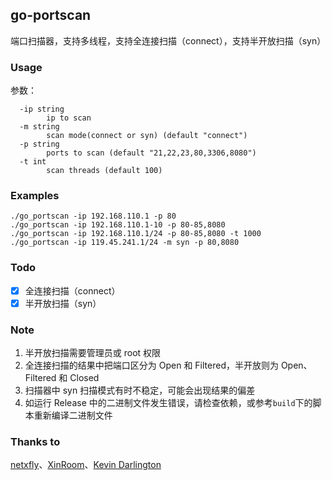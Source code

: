 ## go-portscan

端口扫描器，支持多线程，支持全连接扫描（connect），支持半开放扫描（syn）

### Usage

参数：

```shell
  -ip string
        ip to scan
  -m string
        scan mode(connect or syn) (default "connect")
  -p string
        ports to scan (default "21,22,23,80,3306,8080")
  -t int
        scan threads (default 100)
```

### Examples

```shell
./go_portscan -ip 192.168.110.1 -p 80
./go_portscan -ip 192.168.110.1-10 -p 80-85,8080
./go_portscan -ip 192.168.110.1/24 -p 80-85,8080 -t 1000
./go_portscan -ip 119.45.241.1/24 -m syn -p 80,8080
```

### Todo

- [x] 全连接扫描（connect）
- [x] 半开放扫描（syn）

### Note

1. 半开放扫描需要管理员或 root 权限
2. 全连接扫描的结果中把端口区分为 Open 和 Filtered，半开放则为 Open、Filtered 和 Closed
3. 扫描器中 syn 扫描模式有时不稳定，可能会出现结果的偏差
4. 如运行 Release 中的二进制文件发生错误，请检查依赖，或参考`build`下的脚本重新编译二进制文件

### Thanks to

[netxfly](https://github.com/netxfly)、[XinRoom](https://github.com/XinRoom)、[Kevin Darlington](https://github.com/kdar)